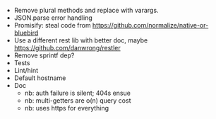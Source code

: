 - Remove plural methods and replace with varargs.
- JSON.parse error handling
- Promisify: steal code from https://github.com/normalize/native-or-bluebird
- Use a different rest lib with better doc, maybe https://github.com/danwrong/restler
- Remove sprintf dep?
- Tests
- Lint/hint
- Default hostname
- Doc
	- nb: auth failure is silent; 404s ensue
	- nb: multi-getters are o(n) query cost
	- nb: uses https for everything